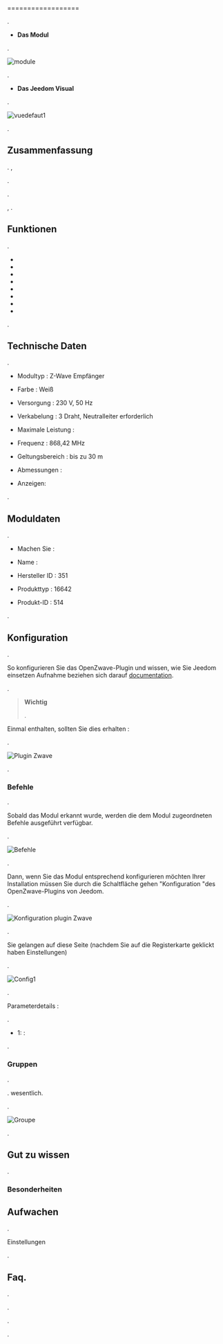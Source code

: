 
==================

\.

-   **Das Modul**

\.

![module](images/mco.mhs412/module.jpg)

\.

-   **Das Jeedom Visual**

\.

![vuedefaut1](images/mco.mhs412/vuedefaut1.jpg)

\.

Zusammenfassung 
------

\.
,

.

.

,
.




Funktionen 
---------

\.

-   

-   
    

-   

-   

-   

-   

-   

-   

\.

Technische Daten 
---------------------------

\.

-   Modultyp : Z-Wave Empfänger

-   Farbe : Weiß

-   Versorgung : 230 V, 50 Hz

-   Verkabelung : 3 Draht, Neutralleiter erforderlich

-   Maximale Leistung : 

-   Frequenz : 868,42 MHz

-   Geltungsbereich : bis zu 30 m

-   Abmessungen : 

-   Anzeigen: 

\.

Moduldaten 
-----------------

\.

-   Machen Sie : 

-   Name : 

-   Hersteller ID : 351

-   Produkttyp : 16642

-   Produkt-ID : 514

\.

Konfiguration 
-------------

\.

So konfigurieren Sie das OpenZwave-Plugin und wissen, wie Sie Jeedom einsetzen
Aufnahme beziehen sich darauf
[documentation](https://jeedom.fr/doc/documentation/plugins/openzwave/de_DE/openzwave.html).

\.

> **Wichtig**
>
> 
> 
> .

Einmal enthalten, sollten Sie dies erhalten :

\.

![Plugin Zwave](images/mco.mhs412/information.jpg)

\.

### Befehle 

\.

Sobald das Modul erkannt wurde, werden die dem Modul zugeordneten Befehle ausgeführt
verfügbar.

\.

![Befehle](images/mco.mhs412/commandes.jpg)

\.

Dann, wenn Sie das Modul entsprechend konfigurieren möchten
Ihrer Installation müssen Sie durch die Schaltfläche gehen
"Konfiguration "des OpenZwave-Plugins von Jeedom.

\.

![Konfiguration plugin Zwave](images/plugin/bouton_configuration.jpg)

\.

Sie gelangen auf diese Seite (nachdem Sie auf die Registerkarte geklickt haben
Einstellungen)

\.

![Config1](images/mco.mhs412/config1.jpg)

\.

Parameterdetails :

\.

-   1:  : 
    
    

\.

### Gruppen 

\.

. 
wesentlich.

\.

![Groupe](images/mco.mhs412/groupe.jpg)

\.

Gut zu wissen 
------------

\.

### Besonderheiten 












Aufwachen 
------

\.



Einstellungen

\.

Faq. 
------

\.



.


.

\.

